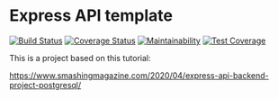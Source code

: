 # Express API template

[![Build Status](https://travis-ci.com/jaiivarsson/express-api-template.svg?branch=master)](https://travis-ci.com/jaiivarsson/express-api-template)
[![Coverage Status](https://coveralls.io/repos/github/jaiivarsson/express-api-template/badge.svg?branch=master)](https://coveralls.io/github/jaiivarsson/express-api-template?branch=master)
[![Maintainability](https://api.codeclimate.com/v1/badges/663bf177eaf3d65819d0/maintainability)](https://codeclimate.com/github/jaiivarsson/express-api-template/maintainability)
[![Test Coverage](https://api.codeclimate.com/v1/badges/663bf177eaf3d65819d0/test_coverage)](https://codeclimate.com/github/jaiivarsson/express-api-template/test_coverage)

This is a project based on this tutorial:

https://www.smashingmagazine.com/2020/04/express-api-backend-project-postgresql/
